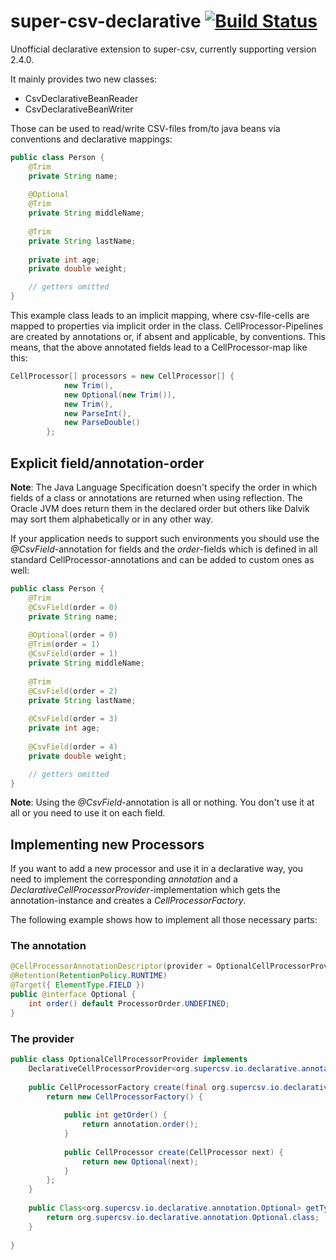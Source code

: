 # super-csv-declarative [![Build Status](https://travis-ci.org/dkschlos/super-csv-declarative.svg?branch=master)](https://travis-ci.org/dkschlos/super-csv-declarative)

Unofficial declarative extension to super-csv, currently supporting version 2.4.0.

It mainly provides two new classes:
- CsvDeclarativeBeanReader
- CsvDeclarativeBeanWriter

Those can be used to read/write CSV-files from/to java beans via conventions and declarative mappings:

```Java
public class Person {
	@Trim
	private String name;
	
	@Optional
	@Trim
	private String middleName;
	
	@Trim
	private String lastName;
	
	private int age;
	private double weight;

	// getters omitted
}
```

This example class leads to an implicit mapping, where csv-file-cells are mapped to properties via implicit order in the class.
CellProcessor-Pipelines are created by annotations or, if absent and applicable, by conventions.
This means, that the above annotated fields lead to a CellProcessor-map like this:

```Java
CellProcessor[] processors = new CellProcessor[] {
			new Trim(),
			new Optional(new Trim()),
			new Trim(),
			new ParseInt(),
			new ParseDouble()	
		};
```

## Explicit field/annotation-order

**Note**: The Java Language Specification doesn't specify the order in which fields of a class or annotations are returned when using reflection. The Oracle JVM does return them in the declared order but others like Dalvik may sort them alphabetically or in any other way.

If your application needs to support such environments you should use the *@CsvField*-annotation for fields and the *order*-fields which is defined in all standard CellProcessor-annotations and can be added to custom ones as well:

```Java
public class Person {
	@Trim
	@CsvField(order = 0)
	private String name;
	
	@Optional(order = 0)
	@Trim(order = 1)
	@CsvField(order = 1)
	private String middleName;
	
	@Trim
	@CsvField(order = 2)
	private String lastName;
	
	@CsvField(order = 3)
	private int age;
	
	@CsvField(order = 4)
	private double weight;

	// getters omitted
}
```

**Note**: Using the *@CsvField*-annotation is all or nothing. You don't use it at all or you need to use it on each field.

## Implementing new Processors

If you want to add a new processor and use it in a declarative way, you need to implement the corresponding *annotation* and a *DeclarativeCellProcessorProvider*-implementation which gets the annotation-instance and creates a *CellProcessorFactory*.

The following example shows how to implement all those necessary parts:

### The annotation

```Java
@CellProcessorAnnotationDescriptor(provider = OptionalCellProcessorProvider.class)
@Retention(RetentionPolicy.RUNTIME)
@Target({ ElementType.FIELD })
public @interface Optional {
	int order() default ProcessorOrder.UNDEFINED;
}
```

### The provider

```Java
public class OptionalCellProcessorProvider implements
	DeclarativeCellProcessorProvider<org.supercsv.io.declarative.annotation.Optional> {
	
	public CellProcessorFactory create(final org.supercsv.io.declarative.annotation.Optional annotation) {
		return new CellProcessorFactory() {
			
			public int getOrder() {
				return annotation.order();
			}
			
			public CellProcessor create(CellProcessor next) {
				return new Optional(next);
			}
		};
	}
	
	public Class<org.supercsv.io.declarative.annotation.Optional> getType() {
		return org.supercsv.io.declarative.annotation.Optional.class;
	}
	
}
```
